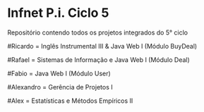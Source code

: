 Infnet P.i. Ciclo 5
==============

Repositório contendo todos os projetos integrados do 5° ciclo


#Ricardo = Inglês Instrumental III & Java Web I (Módulo BuyDeal)

#Rafael = Sistemas de Informação e Java Web I (Módulo Deal)

#Fabio = Java Web I (Módulo User)

#Alexandro = Gerência de Projetos I

#Alex = Estatísticas e Métodos Empíricos II
